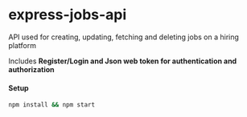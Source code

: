 # express-jobs-api

API used for creating, updating, fetching and deleting jobs on a hiring platform

Includes <b> Register/Login and Json web token for authentication and authorization</b>

#### Setup

```bash
npm install && npm start
```
